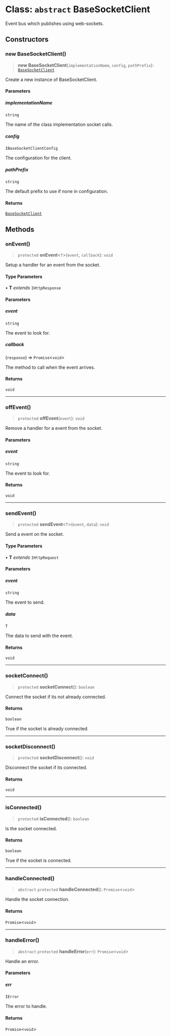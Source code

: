 # Class: `abstract` BaseSocketClient

Event bus which publishes using web-sockets.

## Constructors

### new BaseSocketClient()

> **new BaseSocketClient**(`implementationName`, `config`, `pathPrefix`): [`BaseSocketClient`](BaseSocketClient.md)

Create a new instance of BaseSocketClient.

#### Parameters

##### implementationName

`string`

The name of the class implementation socket calls.

##### config

`IBaseSocketClientConfig`

The configuration for the client.

##### pathPrefix

`string`

The default prefix to use if none in configuration.

#### Returns

[`BaseSocketClient`](BaseSocketClient.md)

## Methods

### onEvent()

> `protected` **onEvent**\<`T`\>(`event`, `callback`): `void`

Setup a handler for an event from the socket.

#### Type Parameters

• **T** *extends* `IHttpResponse`

#### Parameters

##### event

`string`

The event to look for.

##### callback

(`response`) => `Promise`\<`void`\>

The method to call when the event arrives.

#### Returns

`void`

***

### offEvent()

> `protected` **offEvent**(`event`): `void`

Remove a handler for a event from the socket.

#### Parameters

##### event

`string`

The event to look for.

#### Returns

`void`

***

### sendEvent()

> `protected` **sendEvent**\<`T`\>(`event`, `data`): `void`

Send a event on the socket.

#### Type Parameters

• **T** *extends* `IHttpRequest`

#### Parameters

##### event

`string`

The event to send.

##### data

`T`

The data to send with the event.

#### Returns

`void`

***

### socketConnect()

> `protected` **socketConnect**(): `boolean`

Connect the socket if its not already connected.

#### Returns

`boolean`

True if the socket is already connected.

***

### socketDisconnect()

> `protected` **socketDisconnect**(): `void`

Disconnect the socket if its connected.

#### Returns

`void`

***

### isConnected()

> `protected` **isConnected**(): `boolean`

Is the socket connected.

#### Returns

`boolean`

True if the socket is connected.

***

### handleConnected()

> `abstract` `protected` **handleConnected**(): `Promise`\<`void`\>

Handle the socket connection.

#### Returns

`Promise`\<`void`\>

***

### handleError()

> `abstract` `protected` **handleError**(`err`): `Promise`\<`void`\>

Handle an error.

#### Parameters

##### err

`IError`

The error to handle.

#### Returns

`Promise`\<`void`\>

